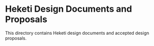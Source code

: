 # Heketi Design Documents and Proposals

This directory contains Heketi design documents and accepted design proposals.
